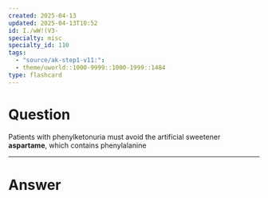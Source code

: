 ```yaml
---
created: 2025-04-13
updated: 2025-04-13T10:52
id: I./wW!(V3-
specialty: misc
specialty_id: 110
tags:
  - "source/ak-step1-v11:": 
  - theme/uworld::1000-9999::1000-1999::1484
type: flashcard
---
```


# Question
Patients with phenylketonuria must avoid the artificial sweetener **aspartame**, which contains phenylalanine

---

# Answer
